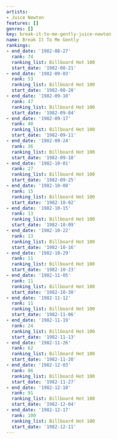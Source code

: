 ```yaml
---
artists:
- Juice Newton
features: []
genres: []
key: break-it-to-me-gently-juice-newton
name: Break It To Me Gently
rankings:
- end_date: '1982-08-27'
  rank: 74
  ranking_list: Billboard Hot 100
  start_date: '1982-08-21'
- end_date: '1982-09-03'
  rank: 53
  ranking_list: Billboard Hot 100
  start_date: '1982-08-28'
- end_date: '1982-09-10'
  rank: 47
  ranking_list: Billboard Hot 100
  start_date: '1982-09-04'
- end_date: '1982-09-17'
  rank: 40
  ranking_list: Billboard Hot 100
  start_date: '1982-09-11'
- end_date: '1982-09-24'
  rank: 36
  ranking_list: Billboard Hot 100
  start_date: '1982-09-18'
- end_date: '1982-10-01'
  rank: 27
  ranking_list: Billboard Hot 100
  start_date: '1982-09-25'
- end_date: '1982-10-08'
  rank: 15
  ranking_list: Billboard Hot 100
  start_date: '1982-10-02'
- end_date: '1982-10-15'
  rank: 13
  ranking_list: Billboard Hot 100
  start_date: '1982-10-09'
- end_date: '1982-10-22'
  rank: 13
  ranking_list: Billboard Hot 100
  start_date: '1982-10-16'
- end_date: '1982-10-29'
  rank: 11
  ranking_list: Billboard Hot 100
  start_date: '1982-10-23'
- end_date: '1982-11-05'
  rank: 11
  ranking_list: Billboard Hot 100
  start_date: '1982-10-30'
- end_date: '1982-11-12'
  rank: 11
  ranking_list: Billboard Hot 100
  start_date: '1982-11-06'
- end_date: '1982-11-19'
  rank: 24
  ranking_list: Billboard Hot 100
  start_date: '1982-11-13'
- end_date: '1982-11-26'
  rank: 62
  ranking_list: Billboard Hot 100
  start_date: '1982-11-20'
- end_date: '1982-12-03'
  rank: 86
  ranking_list: Billboard Hot 100
  start_date: '1982-11-27'
- end_date: '1982-12-10'
  rank: 91
  ranking_list: Billboard Hot 100
  start_date: '1982-12-04'
- end_date: '1982-12-17'
  rank: 100
  ranking_list: Billboard Hot 100
  start_date: '1982-12-11'
---
```


